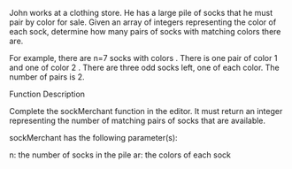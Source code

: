 John works at a clothing store. He has a large pile of socks that he must pair by color for sale. Given an array of integers representing the color of each sock, determine how many pairs of socks with matching colors there are.

For example, there are n=7 socks with colors . There is one pair of color 1 and one of color 2 . There are three odd socks left, one of each color. The number of pairs is 2.

Function Description

Complete the sockMerchant function in the editor. It must return an integer representing the number of matching pairs of socks that are available.

sockMerchant has the following parameter(s):

n: the number of socks in the pile
ar: the colors of each sock
